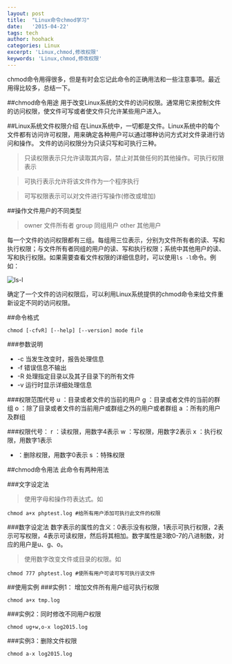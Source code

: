 ```yaml
---
layout: post
title:  "Linux命令chmod学习"
date:   '2015-04-22'
tags: tech
author: hoohack
categories: Linux
excerpt: 'Linux,chmod,修改权限'
keywords: 'Linux,chmod,修改权限'
---
```


chmod命令用得很多，但是有时会忘记此命令的正确用法和一些注意事项。最近用得比较多，总结一下。

##chmod命令用途
用于改变Linux系统的文件的访问权限。通常用它来控制文件的访问权限，使文件可写或者使文件只允许某些用户进入。

##Linux系统文件权限介绍
在Linux系统中，一切都是文件。Linux系统中的每个文件都有访问许可权限，用来确定各种用户可以通过哪种访问方式对文件录进行访问和操作。
文件的访问权限分为只读只写和可执行三种。



>只读权限表示只允许读取其内容，禁止对其做任何的其他操作。可执行权限表示

>可执行表示允许将该文件作为一个程序执行

>可写权限表示可以对文件进行写操作(修改或增加)

##操作文件用户的不同类型
>owner 文件所有者
>group 同组用户
>other 其他用户

每一个文件的访问权限都有三组。每组用三位表示，分别为文件所有者的读、写和执行权限；与文件所有者同组的用户的读、写和执行权限；系统中其他用户的读、写和执行权限。如果需要查看文件权限的详细信息时，可以使用`ls -l`命令。例如：

![ls-l](http://7u2eqw.com1.z0.glb.clouddn.com/ls-lcommand.png)

确定了一个文件的访问权限后，可以利用Linux系统提供的chmod命令来给文件重新设定不同的访问权限。

##命令格式
    
    chmod [-cfvR] [--help] [--version] mode file

###参数说明
- -c 当发生改变时，报告处理信息
- -f 错误信息不输出
- -R 处理指定目录以及其子目录下的所有文件
- -v 运行时显示详细处理信息

###权限范围代号
u ：目录或者文件的当前的用户
g ：目录或者文件的当前的群组
o ：除了目录或者文件的当前用户或群组之外的用户或者群组
a ：所有的用户及群组

###权限代号：
r ：读权限，用数字4表示
w ：写权限，用数字2表示
x ：执行权限，用数字1表示
- ：删除权限，用数字0表示
s ：特殊权限 

##chmod命令用法
此命令有两种用法

###文字设定法
>使用字母和操作符表达式。如

    chmod a+x phptest.log #给所有用户添加可执行此文件的权限

###数字设定法
数字表示的属性的含义：0表示没有权限，1表示可执行权限，2表示可写权限，4表示可读权限，然后将其相加。数字属性是3歌0-7的八进制数，对应的用户是u、g、o。

>使用数字改变文件或目录的权限。如

    chmod 777 phptest.log #使所有用户可读可写可执行该文件
    


##使用实例
###实例1： 增加文件所有用户组可执行权限

    chmod a+x tmp.log

###实例2：同时修改不同用户权限
    
    chmod ug+w,o-x log2015.log

###实例3：删除文件权限
    
    chmod a-x log2015.log
    
